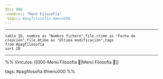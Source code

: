 ```yaml
---
ID:: 000
-nombre:: "Menú Filosofía"
-tags:: #pagfilosofía #menú000 
---
```

___
```dataview
table ID, nombre as "Nombre fichero",file.ctime as "Fecha de creación",file.mtime as "Última modificación",tags
from #pagfilosofía
sort ID

```


___

%%
Vínculos:
[[000-Menú Filosofía 📃|Menú Filosofía 📃]]

tags: #pagfilosofía #menú000 
%%